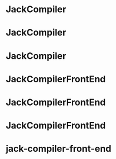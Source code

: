 # JackCompiler
# JackCompiler
# JackCompiler
# JackCompilerFrontEnd
# JackCompilerFrontEnd
# JackCompilerFrontEnd
# jack-compiler-front-end
